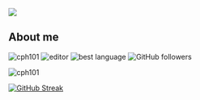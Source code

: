 [![](https://readme-typing-svg.demolab.com?font=Fira+Code&pause=1000&color=6ac932&width=510&lines=cph101+-+Fullstack;4+years+experience+in+frontend+and+backend+technologies;Dabbling+in+Swift+%F0%9F%A6%85)]()

<h2>About me</h2>
<p align="left"> 
  <img src="https://komarev.com/ghpvc/?username=cph101&label=Profile%20Visitors&color=6ac932&style=flat" alt="cph101" /> 
  <img href="https://replit.com/@cph101" src="https://img.shields.io/badge/Editor-IntelliJ%20IDEA-yellowgreen/?logo=intellijidea&color=6ac932" alt="editor">
  <img src="https://img.shields.io/badge/Addicted%20to-React-blue/?logo=react&logoColor=light-blue&color=6ac932" alt="best language">
  <img alt="GitHub followers" src="https://img.shields.io/github/followers/cph101?color=6ac932&label=User%20Followers&logo=github">
       </p>
<p align="left"><a><img src="https://github-profile-trophy.vercel.app/?username=cph101&theme=matrix&no-bg=true" alt="cph101" /></a> </p>

[![GitHub Streak](https://streak-stats.demolab.com?user=cph101&theme=github-dark&stroke=6AC932&ring=6AC932&sideLabels=6AC932&currStreakLabel=6AC932&fire=6AC932&background=DD272700)](https://git.io/streak-stats)
